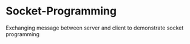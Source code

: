 # Socket-Programming
Exchanging message between server and client to demonstrate socket programming
